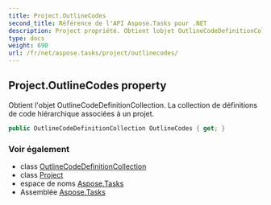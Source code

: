 ```yaml
---
title: Project.OutlineCodes
second_title: Référence de l'API Aspose.Tasks pour .NET
description: Project propriété. Obtient lobjet OutlineCodeDefinitionCollection. La collection de définitions de code hiérarchique associées à un projet.
type: docs
weight: 690
url: /fr/net/aspose.tasks/project/outlinecodes/
---
```

## Project.OutlineCodes property

Obtient l'objet OutlineCodeDefinitionCollection. La collection de définitions de code hiérarchique associées à un projet.

```csharp
public OutlineCodeDefinitionCollection OutlineCodes { get; }
```

### Voir également

* class [OutlineCodeDefinitionCollection](../../outlinecodedefinitioncollection/)
* class [Project](../)
* espace de noms [Aspose.Tasks](../../project/)
* Assemblée [Aspose.Tasks](../../../)



